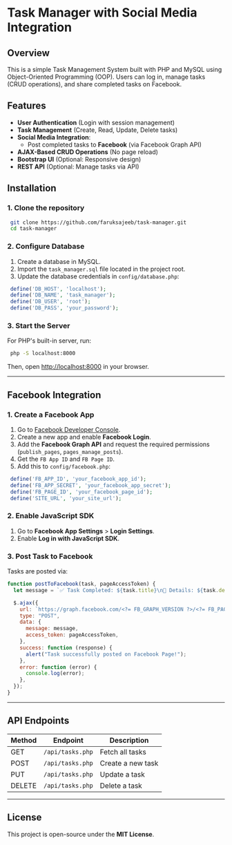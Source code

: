 # Task Manager with Social Media Integration

## Overview

This is a simple Task Management System built with PHP and MySQL using Object-Oriented Programming (OOP). Users can log in, manage tasks (CRUD operations), and share completed tasks on Facebook.

## Features

- **User Authentication** (Login with session management)
- **Task Management** (Create, Read, Update, Delete tasks)
- **Social Media Integration**:
  - Post completed tasks to **Facebook** (via Facebook Graph API)
- **AJAX-Based CRUD Operations** (No page reload)
- **Bootstrap UI** (Optional: Responsive design)
- **REST API** (Optional: Manage tasks via API)

## Installation

### 1. Clone the repository

```sh
 git clone https://github.com/faruksajeeb/task-manager.git
 cd task-manager
```

### 2. Configure Database

1. Create a database in MySQL.
2. Import the `task_manager.sql` file located in the project root.
3. Update the database credentials in `config/database.php`:

```php
 define('DB_HOST', 'localhost');
 define('DB_NAME', 'task_manager');
 define('DB_USER', 'root');
 define('DB_PASS', 'your_password');
```

### 3. Start the Server

For PHP's built-in server, run:

```sh
 php -S localhost:8000
```

Then, open [http://localhost:8000](http://localhost:8000) in your browser.

---

## Facebook Integration

### 1. Create a Facebook App

1. Go to [Facebook Developer Console](https://developers.facebook.com/).
2. Create a new app and enable **Facebook Login**.
3. Add the **Facebook Graph API** and request the required permissions (`publish_pages`, `pages_manage_posts`).
4. Get the `FB App ID` and `FB Page ID`.
5. Add this to `config/facebook.php`:

```php
 define('FB_APP_ID', 'your_facebook_app_id');
 define('FB_APP_SECRET', 'your_facebook_app_secret');
 define('FB_PAGE_ID', 'your_facebook_page_id');
 define('SITE_URL', 'your_site_url');
```

### 2. Enable JavaScript SDK

1. Go to **Facebook App Settings** > **Login Settings**.
2. Enable **Log in with JavaScript SDK**.

### 3. Post Task to Facebook

Tasks are posted via:

```javascript
function postToFacebook(task, pageAccessToken) {
  let message = `✅ Task Completed: ${task.title}\n📌 Details: ${task.description}\n📅 Due Date: ${task.due_date}`;

  $.ajax({
    url: `https://graph.facebook.com/<?= FB_GRAPH_VERSION ?>/<?= FB_PAGE_ID ?>/feed`,
    type: "POST",
    data: {
      message: message,
      access_token: pageAccessToken,
    },
    success: function (response) {
      alert("Task successfully posted on Facebook Page!");
    },
    error: function (error) {
      console.log(error);
    },
  });
}
```

---

## API Endpoints

| Method | Endpoint         | Description       |
| ------ | ---------------- | ----------------- |
| GET    | `/api/tasks.php` | Fetch all tasks   |
| POST   | `/api/tasks.php` | Create a new task |
| PUT    | `/api/tasks.php` | Update a task     |
| DELETE | `/api/tasks.php` | Delete a task     |

---

## License

This project is open-source under the **MIT License**.
